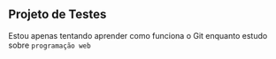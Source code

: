 ## Projeto de Testes

Estou apenas tentando aprender como funciona o Git enquanto estudo sobre `programação web`
